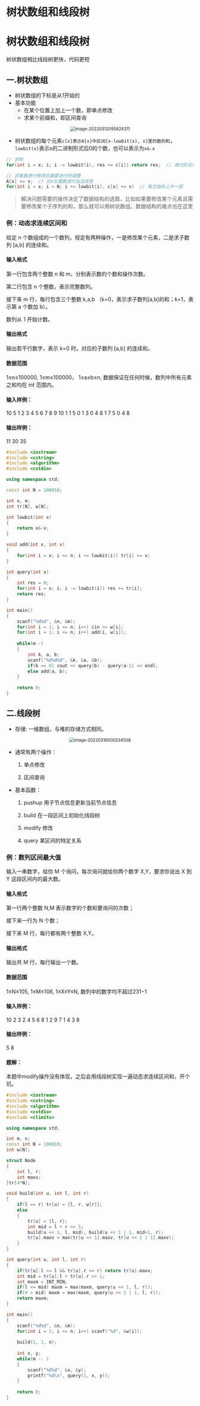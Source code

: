 # 树状数组和线段树


# 树状数组和线段树

树状数组相比线段树更快，代码更短

## 一.树状数组

- 树状数组的下标是从1开始的
- 基本功能
  - 在某个位置上加上一个数，即单点修改
  - 求某个前缀和，即区间查询

<div align = center>
    <img src="C:\Users\23950\AppData\Roaming\Typora\typora-user-images\image-20220312095824311.png" alt="image-20220312095824311" style="zoom:80%;" />
</div>





+ 树状数组的每个元素`c[x]表示A[x]中区间[x-lowbit(x), x]里的数的和`，`lowbit(x)`表示x的二进制形式后0的个数，也可以表示为`x&-x`

```c++
// 求和
for(int i = x; i; i -= lowbit(i), res += c[i]) return res;  // 递归形式求和

// 对某数进行修改后需要进行的调整
A[x] += v;  // 对x位置数进行加法改变
for(int i = x; i < N; i += lowbit(i), c[x] += v)  // 每次指标上升一层
```

> 解决问题需要的操作决定了数据结构的选取，比如如果要修改某个元素且需要修改某个子序列的和，那么就可以用树状数组。数据结构的难点也在这里



### 例：动态求连续区间和

给定 n 个数组成的一个数列，规定有两种操作，一是修改某个元素，二是求子数列 [a,b] 的连续和。

#### 输入格式

第一行包含两个整数 n 和 m，分别表示数的个数和操作次数。

第二行包含 n 个整数，表示完整数列。

接下来 m 行，每行包含三个整数 k,a,b （k=0，表示求子数列[a,b]的和；k=1，表示第 a 个数加 b）。

数列从 1 开始计数。

#### 输出格式

输出若干行数字，表示 k=0 时，对应的子数列 [a,b] 的连续和。

#### 数据范围

1≤n≤100000,
1≤m≤100000，
1≤a≤b≤n,
数据保证在任何时候，数列中所有元素之和均在 int 范围内。

#### 输入样例：

10 5
1 2 3 4 5 6 7 8 9 10
1 1 5
0 1 3
0 4 8
1 7 5
0 4 8

#### 输出样例：

11
30
35

```c++
#include <iostream>
#include <cstring>
#include <algorithm>
#include <cstdio>

using namespace std;

const int N = 100010;

int n, m;
int tr[N], w[N];

int lowbit(int x)
{
    return x&-x;
}

void add(int x, int v)
{
    for(int i = x; i <= n; i += lowbit(i)) tr[i] += v;
}

int query(int x)
{
    int res = 0;
    for(int i = x; i; i -= lowbit(i)) res += tr[i];
    return res;
}

int main()
{
    scanf("%d%d", &n, &m);
    for(int i = 1; i <= n; i++) cin >> w[i];
    for(int i = 1; i <= n; i++) add(i, w[i]);
    
    while(m--)
    {
        int k, a, b;
        scanf("%d%d%d", &k, &a, &b);
        if(k == 0) cout << query(b) - query(a-1) << endl;
        else add(a, b);
    }
    
    return 0;
}
```



## 二.线段树

- 存储: 一维数组，与堆的存储方式相同。

<div align = center>
    <img src="D:\dpayment\new\source\_posts\ACDaily\树状数组和线段树.assets\image-20220316000334508.png" alt="image-20220316000334508" style="zoom: 80%;" />
</div>



- 通常有两个操作：

  1. 单点修改

  2. 区间查询

- 基本函数：

  1. pushup 用子节点信息更新当前节点信息

  2. build 在一段区间上初始化线段树

  3. modify 修改

  4. query 某区间的特定关系



### 例：数列区间最大值

输入一串数字，给你 M 个询问，每次询问就给你两个数字 X,Y，要求你说出 X 到 Y 这段区间内的最大数。

#### 输入格式

第一行两个整数 N,M 表示数字的个数和要询问的次数；

接下来一行为 N 个数；

接下来 M 行，每行都有两个整数 X,Y。

#### 输出格式

输出共 M 行，每行输出一个数。

#### 数据范围

1≤N≤105,
1≤M≤106,
1≤X≤Y≤N,
数列中的数字均不超过231−1

#### 输入样例：

10 2
3 2 4 5 6 8 1 2 9 7
1 4
3 8

#### 输出样例：

5
8

#### 题解：

本题中modify操作没有体现，之后会用线段树实现一遍动态求连续区间和，开个坑。

```c++
#include <iostream>
#include <cstring>
#include <algorithm>
#include <cstdio>
#include <climits>

using namespace std;

int m, n;
const int N = 100010;
int w[N];

struct Node
{
    int l, r;
    int maxv;
}tr[4*N];

void build(int u, int l, int r)
{
    if(l == r) tr[u] = {l, r, w[r]};
    else
    {
        tr[u] = {l, r};
        int mid = l + r >> 1;
        build(u << 1, l, mid), build(u << 1 | 1, mid+1, r);
        tr[u].maxv = max(tr[u << 1].maxv, tr[u << 1 | 1].maxv);
    }
}

int query(int u, int l, int r)
{
    if(tr[u].l >= l && tr[u].r <= r) return tr[u].maxv;
    int mid = tr[u].l + tr[u].r >> 1;
    int maxm = INT_MIN;
    if(l <= mid) maxm = max(maxm, query(u << 1, l, r));
    if(r > mid) maxm = max(maxm, query(u << 1 | 1, l, r));
    return maxm;
}

int main()
{
    scanf("%d%d", &n, &m);
    for(int i = 1; i <= n; i++) scanf("%d", &w[i]);
    
    build(1, 1, n);
    
    int x, y;
    while(m -- )
    {
        scanf("%d%d", &x, &y);
        printf("%d\n", query(1, x, y));
    }
    
    return 0;
}
```


